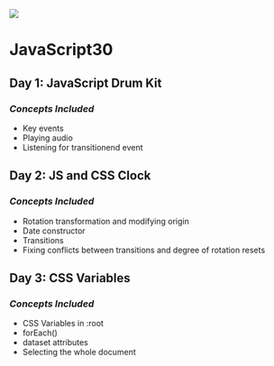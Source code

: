 ﻿![](https://javascript30.com/images/JS3-social-share.png)

# **JavaScript30**

## **Day 1: JavaScript Drum Kit**
### *Concepts Included*
- Key events
- Playing audio
- Listening for transitionend event

## **Day 2: JS and CSS Clock**
### *Concepts Included*
- Rotation transformation and modifying origin
- Date constructor
- Transitions
- Fixing conflicts between transitions and degree of rotation resets

## **Day 3: CSS Variables**
### *Concepts Included*
- CSS Variables in :root
- forEach()
- dataset attributes
- Selecting the whole document